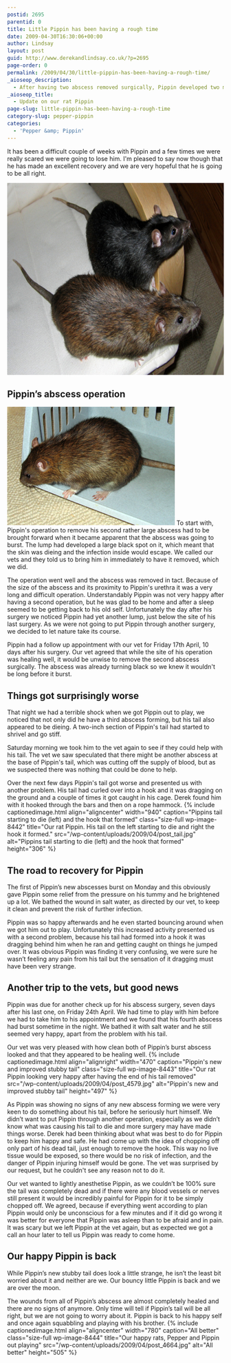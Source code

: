 ```yaml
---
postid: 2695
parentid: 0
title: Little Pippin has been having a rough time
date: 2009-04-30T16:30:06+00:00
author: Lindsay
layout: post
guid: http://www.derekandlindsay.co.uk/?p=2695
page-order: 0
permalink: /2009/04/30/little-pippin-has-been-having-a-rough-time/
_aioseop_description:
  - After having two abscess removed surgically, Pippin developed two more and to make matters worse his tail started to die from the end.
_aioseop_title:
  - Update on our rat Pippin
page-slug: little-pippin-has-been-having-a-rough-time
category-slug: pepper-pippin
categories:
  - 'Pepper &amp; Pippin'
---
```

It has been a difficult couple of weeks with Pippin and a few times we were really scared we were going to lose him. I'm pleased to say now though that he has made an excellent recovery and we are very hopeful that he is going to be all right.

<img class="aligncenter size-full wp-image-8439" title="My beautiful rattie boys out playing" src="/wp-content/uploads/2009/04/post_4346.jpg" alt="My beautiful rattie boys out playing" width="780" height="446" /> 

## Pippin’s abscess operation

<img class="alignright size-full wp-image-8441" title="Our rat Pippin sitting in a plastic container" src="/wp-content/uploads/2009/04/post_4030.jpg" alt="Our rat Pippin sitting in a plastic container" width="390" height="275" /> To start with, Pippin's operation to remove his second rather large abscess had to be brought forward when it became apparent that the abscess was going to burst. The lump had developed a large black spot on it, which meant that the skin was dieing and the infection inside would escape. We called our vets and they told us to bring him in immediately to have it removed, which we did.

The operation went well and the abscess was removed in tact. Because of the size of the abscess and its proximity to Pippin's urethra it was a very long and difficult operation. Understandably Pippin was not very happy after having a second operation, but he was glad to be home and after a sleep seemed to be getting back to his old self. Unfortunately the day after his surgery we noticed Pippin had yet another lump, just below the site of his last surgery. As we were not going to put Pippin through another surgery, we decided to let nature take its course.

Pippin had a follow up appointment with our vet for Friday 17th April, 10 days after his surgery. Our vet agreed that while the site of his operation was healing well, it would be unwise to remove the second abscess surgically. The abscess was already turning black so we knew it wouldn't be long before it burst.

## Things got surprisingly worse

That night we had a terrible shock when we got Pippin out to play, we noticed that not only did he have a third abscess forming, but his tail also appeared to be dieing. A two-inch section of Pippin's tail had started to shrivel and go stiff.

Saturday morning we took him to the vet again to see if they could help with his tail. The vet we saw speculated that there might be another abscess at the base of Pippin's tail, which was cutting off the supply of blood, but as we suspected there was nothing that could be done to help.

Over the next few days Pippin's tail got worse and presented us with another problem. His tail had curled over into a hook and it was dragging on the ground and a couple of times it got caught in his cage. Derek found him with it hooked through the bars and then on a rope hammock. {% include captionedimage.html align="aligncenter" width="940" caption="Pippins tail starting to die (left) and the hook that formed" class="size-full wp-image-8442" title="Our rat Pippin. His tail on the left starting to die and right the hook it formed." src="/wp-content/uploads/2009/04/post_tail.jpg" alt="Pippins tail starting to die (left) and the hook that formed" height="306" %} 

## The road to recovery for Pippin

The first of Pippin’s new abscesses burst on Monday and this obviously gave Pippin some relief from the pressure on his tummy and he brightened up a lot. We bathed the wound in salt water, as directed by our vet, to keep it clean and prevent the risk of further infection.

Pippin was so happy afterwards and he even started bouncing around when we got him out to play. Unfortunately this increased activity presented us with a second problem, because his tail had formed into a hook it was dragging behind him when he ran and getting caught on things he jumped over. It was obvious Pippin was finding it very confusing, we were sure he wasn’t feeling any pain from his tail but the sensation of it dragging must have been very strange.

## Another trip to the vets, but good news

Pippin was due for another check up for his abscess surgery, seven days after his last one, on Friday 24th April. We had time to play with him before we had to take him to his appointment and we found that his fourth abscess had burst sometime in the night. We bathed it with salt water and he still seemed very happy, apart from the problem with his tail.

Our vet was very pleased with how clean both of Pippin’s burst abscess looked and that they appeared to be healing well. {% include captionedimage.html align="alignright" width="470" caption="Pippin's new and improved stubby tail" class="size-full wp-image-8443" title="Our rat Pippin looking very happy after having the end of his tail removed" src="/wp-content/uploads/2009/04/post_4579.jpg" alt="Pippin's new and improved stubby tail" height="497" %} 

As Pippin was showing no signs of any new abscess forming we were very keen to do something about his tail, before he seriously hurt himself. We didn’t want to put Pippin through another operation, especially as we didn’t know what was causing his tail to die and more surgery may have made things worse. Derek had been thinking about what was best to do for Pippin to keep him happy and safe. He had come up with the idea of chopping off only part of his dead tail, just enough to remove the hook. This way no live tissue would be exposed, so there would be no risk of infection, and the danger of Pippin injuring himself would be gone. The vet was surprised by our request, but he couldn't see any reason not to do it.

Our vet wanted to lightly anesthetise Pippin, as we couldn’t be 100% sure the tail was completely dead and if there were any blood vessels or nerves still present it would be incredibly painful for Pippin for it to be simply chopped off. We agreed, because if everything went according to plan Pippin would only be unconscious for a few minutes and if it did go wrong it was better for everyone that Pippin was asleep than to be afraid and in pain. It was scary but we left Pippin at the vet again, but as expected we got a call an hour later to tell us Pippin was ready to come home.

## Our happy Pippin is back

While Pippin’s new stubby tail does look a little strange, he isn’t the least bit worried about it and neither are we. Our bouncy little Pippin is back and we are over the moon.

The wounds from all of Pippin’s abscess are almost completely healed and there are no signs of anymore. Only time will tell if Pippin’s tail will be all right, but we are not going to worry about it. Pippin is back to his happy self and once again squabbling and playing with his brother. {% include captionedimage.html align="aligncenter" width="780" caption="All better" class="size-full wp-image-8444" title="Our happy rats, Pepper and Pippin out playing" src="/wp-content/uploads/2009/04/post_4664.jpg" alt="All better" height="505" %}